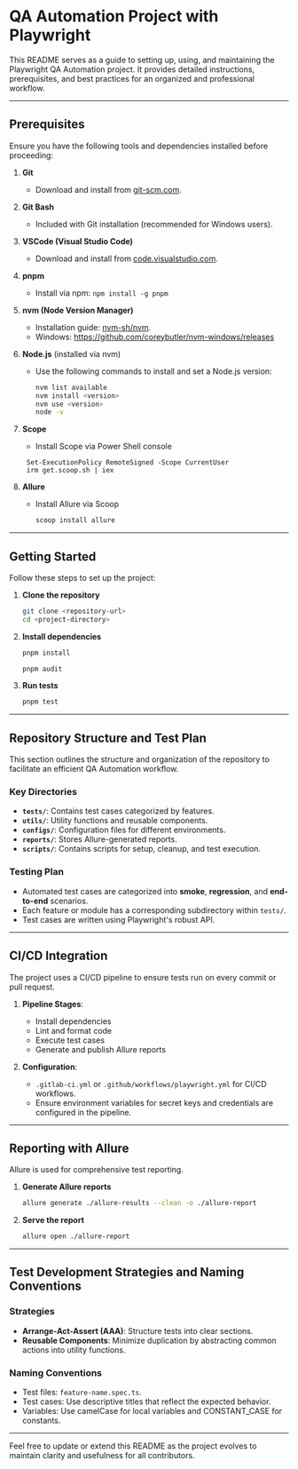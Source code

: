 # QA Automation Project with Playwright

This README serves as a guide to setting up, using, and maintaining the Playwright QA Automation project. It provides detailed instructions, prerequisites, and best practices for an organized and professional workflow.

---

## Prerequisites

Ensure you have the following tools and dependencies installed before proceeding:

1. **Git**
   - Download and install from [git-scm.com](https://git-scm.com/).

2. **Git Bash**
   - Included with Git installation (recommended for Windows users).

3. **VSCode (Visual Studio Code)**
   - Download and install from [code.visualstudio.com](https://code.visualstudio.com/).

4. **pnpm**
   - Install via npm: `npm install -g pnpm`

5. **nvm (Node Version Manager)**
   - Installation guide: [nvm-sh/nvm](https://github.com/nvm-sh/nvm).
   - Windows: <https://github.com/coreybutler/nvm-windows/releases>

6. **Node.js** (installed via nvm)
   - Use the following commands to install and set a Node.js version:

     ```bash
     nvm list available
     nvm install <version>
     nvm use <version>
     node -v
     ```

7. **Scope**
   - Install Scope via Power Shell console

    ```Power Shell
     Set-ExecutionPolicy RemoteSigned -Scope CurrentUser
     irm get.scoop.sh | iex
     ```

8. **Allure**
   - Install Allure via Scoop

     ```bash
     scoop install allure
     ```

---

## Getting Started

Follow these steps to set up the project:

1. **Clone the repository**

   ```bash
   git clone <repository-url>
   cd <project-directory>
   ```

2. **Install dependencies**

   ```bash
   pnpm install
   ```

   ```bash
   pnpm audit
   ```

3. **Run tests**

   ```bash
   pnpm test
   ```

---

## Repository Structure and Test Plan

This section outlines the structure and organization of the repository to facilitate an efficient QA Automation workflow.

### Key Directories

- **`tests/`**: Contains test cases categorized by features.
- **`utils/`**: Utility functions and reusable components.
- **`configs/`**: Configuration files for different environments.
- **`reports/`**: Stores Allure-generated reports.
- **`scripts/`**: Contains scripts for setup, cleanup, and test execution.

### Testing Plan

- Automated test cases are categorized into **smoke**, **regression**, and **end-to-end** scenarios.
- Each feature or module has a corresponding subdirectory within `tests/`.
- Test cases are written using Playwright's robust API.

---

## CI/CD Integration

The project uses a CI/CD pipeline to ensure tests run on every commit or pull request.

1. **Pipeline Stages**:
   - Install dependencies
   - Lint and format code
   - Execute test cases
   - Generate and publish Allure reports

2. **Configuration**:
   - `.gitlab-ci.yml` or `.github/workflows/playwright.yml` for CI/CD workflows.
   - Ensure environment variables for secret keys and credentials are configured in the pipeline.

---

## Reporting with Allure

Allure is used for comprehensive test reporting.

1. **Generate Allure reports**

   ```bash
   allure generate ./allure-results --clean -o ./allure-report
   ```

2. **Serve the report**

   ```bash
   allure open ./allure-report
   ```

---

## Test Development Strategies and Naming Conventions

### Strategies

- **Arrange-Act-Assert (AAA)**: Structure tests into clear sections.
- **Reusable Components**: Minimize duplication by abstracting common actions into utility functions.

### Naming Conventions

- Test files: `feature-name.spec.ts`.
- Test cases: Use descriptive titles that reflect the expected behavior.
- Variables: Use camelCase for local variables and CONSTANT_CASE for constants.

---

Feel free to update or extend this README as the project evolves to maintain clarity and usefulness for all contributors.
